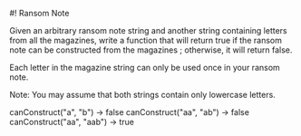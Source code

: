#! Ransom Note

Given an arbitrary ransom note string and another string containing letters from 
all the magazines, write a function that will return true if the ransom note can 
be constructed from the magazines ; otherwise, it will return false.

Each letter in the magazine string can only be used once in your ransom note.

Note:
You may assume that both strings contain only lowercase letters.

canConstruct("a", "b") -> false
canConstruct("aa", "ab") -> false
canConstruct("aa", "aab") -> true